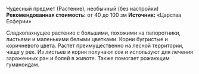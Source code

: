 Чудесный предмет (Растение), необычный (без настройки)
**Рекомендованная стоимость:** от 40 до 100 зм
**Источник:** «Царства Есферии»

Сладкопахнущее растение с большими, похожими на папоротники, листьями и маленькими белыми цветками. Корни бугристые и коричневого цвета. Растет преимущественно на лесной территории, чаще у рек. Из листьев и корня получают сок и используют для лечения зараженных ран и болей в животе. Также помогает рожающим гуманоидам.